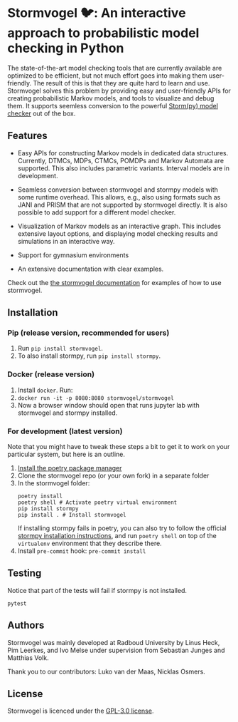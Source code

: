 # Stormvogel 🐦: An interactive approach to probabilistic model checking in Python

The state-of-the-art model checking tools that are currently available are optimized to be efficient, but not much effort goes into making them user-friendly. The result of this is that they are quite hard to learn and use. Stormvogel solves this problem by providing easy and user-friendly APIs for creating probabilistic Markov models, and tools to visualize and debug them. It supports seemless conversion to the powerful [Storm(py) model checker](https://moves-rwth.github.io/stormpy/#stormpy-api-reference) out of the box.

## Features
* Easy APIs for constructing Markov models in dedicated data structures. Currently, DTMCs, MDPs, CTMCs, POMDPs and Markov Automata are supported. This also includes parametric variants. Interval models are in development.

* Seamless conversion between stormvogel and stormpy models with some runtime overhead. This allows, e.g., also using formats such as JANI and PRISM that are not supported by stormvogel directly. It is also possible to add support for a different model checker.

* Visualization of Markov models as an interactive graph. This includes extensive layout options, and displaying model checking results and simulations in an interactive way.
* Support for gymnasium environments
* An extensive documentation with clear examples.

Check out the [the stormvogel documentation](https://stormchecker.github.io/stormvogel/) for examples of how to use stormvogel.

## Installation

### Pip (release version, recommended for users)

1. Run `pip install stormvogel`.
2. To also install stormpy, run `pip install stormpy`.

### Docker (release version)

1. Install `docker`. Run:
2. `docker run -it -p 8080:8080 stormvogel/stormvogel`
3. Now a browser window should open that runs jupyter lab with stormvogel and stormpy installed.

### For development (latest version)
Note that you might have to tweak these steps a bit to get it to work on your particular system, but here is an outline.

1. [Install the poetry package manager](https://python-poetry.org/docs/#installing-with-pipx)
2. Clone the stormvogel repo (or your own fork) in a separate folder
3. In the stormvogel folder:
    ```
    poetry install
    poetry shell # Activate poetry virtual environment
    pip install stormpy
    pip install . # Install stormvogel
    ```
    If installing stormpy fails in poetry, you can also try to follow the official [stormpy installation instructions](https://moves-rwth.github.io/stormpy/installation.html), and run `poetry shell` on top of the `virtualenv` environment that they describe there.
4. Install `pre-commit` hook: `pre-commit install`

## Testing
Notice that part of the tests will fail if stormpy is not installed.
```
pytest
```
## Authors
Stormvogel was mainly developed at Radboud University by Linus Heck, Pim Leerkes, and Ivo Melse under supervision from Sebastian Junges and Matthias Volk.

Thank you to our contributors: Luko van der Maas, Nicklas Osmers.

## License
Stormvogel is licenced under the [GPL-3.0 license](https://github.com/stormchecker/stormvogel?tab=GPL-3.0-1-ov-file).
